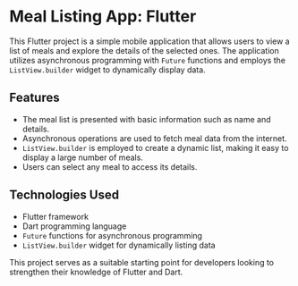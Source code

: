 # Meal Listing App: Flutter

This Flutter project is a simple mobile application that allows users to view a list of meals and explore the details of the selected ones. The application utilizes asynchronous programming with `Future` functions and employs the `ListView.builder` widget to dynamically display data.

## Features
- The meal list is presented with basic information such as name and details.
- Asynchronous operations are used to fetch meal data from the internet.
- `ListView.builder` is employed to create a dynamic list, making it easy to display a large number of meals.
- Users can select any meal to access its details.

## Technologies Used
- Flutter framework
- Dart programming language
- `Future` functions for asynchronous programming
- `ListView.builder` widget for dynamically listing data

This project serves as a suitable starting point for developers looking to strengthen their knowledge of Flutter and Dart.
